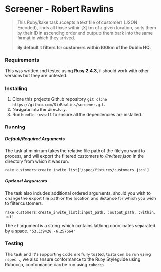 # Screener - Robert Rawlins

> This Ruby/Rake task accepts a text file of customers (JSON Encoded), finds all those within [X]km of a given location, sorts them by their ID in ascending order and outputs them back into the same format in which they arrived.
>
> **By default it filters for customers within 100km of the Dublin HQ.**

### Requirements

This was written and tested using **Ruby 2.4.3**, it should work with other versions but they are untested.

### Installing

1. Clone this projects Github repository `git clone https://github.com/SirRawlins/screener.git`.
2. Navigate into the directory.
3. Run `bundle install` to ensure all the dependencies are installed.

### Running

##### Default/Required Arguments

The task at minimum takes the relative file path of the file you want to process, and will export the filtered customers to _/invitees.json_ in the directory from which it was run.

```
rake customers:create_invite_list['/spec/fixtures/customers.json']
```

##### Optional Arguments

The task also includes additional ordered arguments, should you wish to change the export file path or the location and distance for which you wish to filter customers.

```
rake customers:create_invite_list[:input_path, :output_path, :within, :of]
```

The `of` argument is a string, which contains lat/long coordinates separated by a space. `'53.339428 -6.257664'`

### Testing

The task and it's supporting code are fully tested, tests can be run using `rspec .`, we also ensure conformance to the Ruby Styleguide using Rubocop, conformance can be run using `rubocop`

